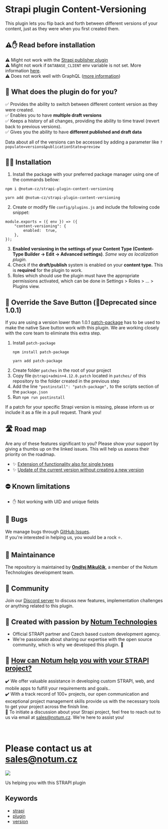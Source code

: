 # Strapi plugin Content-Versioning

This plugin lets you flip back and forth between different versions of your content, just as they were when you first created them.

## ⚠️✋ Read before installation

⚠️ Might not work with the [Strapi publisher plugin](https://market.strapi.io/plugins/strapi-plugin-publisher)  
⚠️ Might not work if `DATABASE_CLIENT` env variable is not set. More information [here](https://github.com/notum-cz/strapi-plugin-content-versioning/issues/113).    
⚠️ Does not work well with GraphQL ([more information](https://github.com/notum-cz/strapi-plugin-content-versioning/issues/152))

## 🙉 What does the plugin do for you?

✅ Provides the ability to switch between different content version as they were created.  
✅ Enables you to have **multiple draft versions** <br>
✅ Keeps a history of all changes, providing the ability to time travel (revert back to previous versions). <br>
✅ Gives you the ability to have  **different published and draft data** <br>

Data about all of the versions can be accessed by adding a parameter like `?populate=versions&publicationState=preview`

## 🧑‍💻 Installation

1. Install the package with your preferred package manager using one of the commands bellow:

```
npm i @notum-cz/strapi-plugin-content-versioning
```
```
yarn add @notum-cz/strapi-plugin-content-versioning
```
2. Create or modify file `config/plugins.js` and include the following code snippet:

```
module.exports = ({ env }) => ({
	"content-versioning": {
		enabled:  true,
	},
});
```

3. **Enabled versioning in the settings of your Content Type (Content-Type Builder -> Edit -> Advanced settings)**. _Same way as localization plugin._
2. Check if the **draft/publish** system is enabled on your **content type.** This is **required** for the plugin to work.
3. Roles which should use the plugin must have the appropriate permissions activated, which can be done in Settings > Roles > ... > Plugins view.


## 💾 Override the Save Button (🚨Deprecated since 1.0.1)

If you are using a version lower than 1.0.1 [patch-package](https://www.npmjs.com/package/patch-package) has to be used to make the native Save button work with this plugin. We are working closely with the core team to eliminate this extra step.

1. Install `patch-package`
   ```
   npm install patch-package
   ```
   ```
   yarn add patch-package
   ```
2. Create folder `patches` in the root of your project
3. Copy file `@strapi+admin+4.12.0.patch` located in  `patches/` of this repository to the folder created in the previous step
4. Add the line `"postinstall": "patch-package",` to the scripts section of the `package.json`
5. Run `npm run postinstall`

If a patch for your specific Strapi version is missing, please inform us or include it as a file in a pull request. Thank you!

## 🛣️ Road map

Are any of these features significant to you? Please show your support by giving a thumbs up on the linked issues. This will help us assess their priority on the roadmap.

- ✨ [Extension of functionality also for single types](https://github.com/notum-cz/strapi-plugin-content-versioning/issues/133)
- ✨ [Update of the current version without creating a new version](https://github.com/notum-cz/strapi-plugin-content-versioning/issues/134)

## ⛔️ Known limitations

- ✋  Not working with UID and unique fields

## 🐛 Bugs

We manage bugs through [GitHub Issues](https://github.com/notum-cz/strapi-plugin-content-versioning/issues). <br>
If you're interested in helping us, you would be a rock  ⭐.

## 🧔 Maintainance

The repository is maintained by [**Ondřej Mikulčík**]( https://github.com/omikulcik), a member of the Notum Technologies development team.

## 💬 Community

Join our [Discord server](https://discord.gg/hZRCcfWq) to discuss new features, implementation challenges or anything related to this plugin.  

## 🚀 Created with passion by [Notum Technologies](https://notum.cz/en)

- Official STRAPI partner and Czech based custom development agency.
- We're passionate about sharing our expertise with the open source community, which is why we developed this plugin. 🖤

## 🎯 [How can Notum help you with your STRAPI project?](https://notum.cz/en/strapi/)

✔️ We offer valuable assistance in developing custom STRAPI, web, and mobile apps to fulfill your requirements and goals.. <br>
✔️ With a track record of 100+ projects, our open communication and exceptional project management skills provide us with the necessary tools to get your project across the finish line.<br>
📅 To initiate a discussion about your Strapi project, feel free to reach out to us via email at sales@notum.cz. We're here to assist you!

# <br> Please contact us at sales@notum.cz

![](https://cdn-images-1.medium.com/max/1200/1*4KRSunIx8v3tcYHyxKSYXQ.jpeg)

Us helping you with this STRAPI plugin

## Keywords

- [strapi](https://www.npmjs.com/search?q=keywords:strapi)
- [plugin](https://www.npmjs.com/search?q=keywords:plugin)
- [version](https://www.npmjs.com/search?q=keywords:version)
